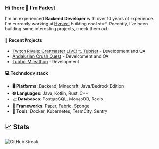 ### Hi there 👋 I'm [Fadest](https://github.com/Fadest)

I'm an experienced **Backend Developer** with over 10 years of experience. I'm currently working
at [Hypixel](https://hypixel.net)
building cool stuff. Recently, I've been building some interesting projects, check them out:

#### 📁 Recent Projects

- [Twitch Rivals: Craftmaster LIVE! ft. TubNet](https://www.nonameideas.com/portfolio/craftmaster) - Development and QA
- [Andalusian Crush Quest](https://www.elpespunte.es/andalusian-crush-quest-la-campana-con-streamers-de-la-junta-y-amazon-ads-que-ya-atrae-a-mas-de-600-000-jovenes/) - Development and QA
- [Tubbo: Mileathon](https://www.youtube.com/watch?v=1grIETDGkf0) - Development
  
#### 💻 Technology stack

- **🖥️ Platforms**: Backend, Minecraft: Java/Bedrock Edition
- **🌐 Languages**:️ Java, Kotlin, Rust, C++
- **📈 Databases**: PostgreSQL, MongoDB, Redis
- **📔 Frameworks**: Paper, Fabric, Sponge
- **🔧 Tools**: Docker, Kubernetes, TeamCity, Sentry


## 📈 Stats

![GitHub Streak](https://streak-stats.demolab.com?user=Fadest&theme=github-dark-dimmed)
